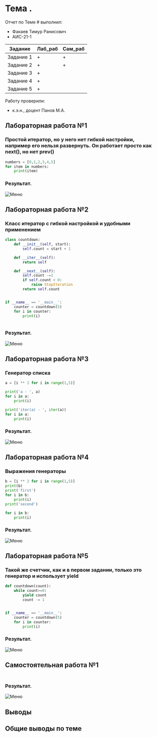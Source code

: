 # Тема . 
Отчет по Теме # выполнил:
- Факаев Тимур Ранисович
- АИС-21-1

| Задание | Лаб_раб | Сам_раб |
| ------ | ------ | ------ |
| Задание 1 | + | + |
| Задание 2 | + | + |
| Задание 3 | + | 
| Задание 4 | + |
| Задание 5 | + | 


Работу проверили:
- к.э.н., доцент Панов М.А.

## Лабораторная работа №1
### Простой итератор, но у него нет гибкой настройки, например его нельзя развернуть. Он работает просто как next(), но нет prev()
```python
numbers = [0,1,2,3,4,5]
for item in numbers:
    print(item)
```
### Результат.
![Меню]( )

## Лабораторная работа №2
### Класс итератор с гибкой настройкой и удобными применением
```python
class countdown:
    def __init__(self, start):
        self.count = start + 1

    def __iter__(self):
        return self

    def __next__(self):
        self.count -=1
        if self.count < 0:
            raise StopIteration
        return self.count


if __name__ == '__main__':
    counter = countdown(5)
    for i in counter:
        print(i)
        
```
### Результат.
![Меню]( )

## Лабораторная работа №3
### Генератор списка
```python
a = [i ** 2 for i in range(1,5)]

print('a - ', a)
for i in a:
    print(i)

print('iter(a) - ', iter(a))
for i in a:
    print(i)
```
### Результат.
![Меню]( )

## Лабораторная работа №4
### Выражения генераторы
```python
b = [i ** 2 for i in range(1,5)]
print(b)
print('first')
for i in b:
    print(i)
print('second')

for i in b:
    print(i)
```
### Результат.
![Меню]( )

## Лабораторная работа №5
### Такой же счетчик, как и в первом задании, только это генератор и использует yield
```python
def countdown(count):
    while count>=0:
        yield count
        count -= 1


if __name__ == '__main__':
    counter = countdown(5)
    for i in counter:
        print(i)
```
### Результат.
![Меню]( )


## Самостоятельная работа №1
###

```python

```
### Результат.
![Меню]( )

## Выводы



## Общие выводы по теме
